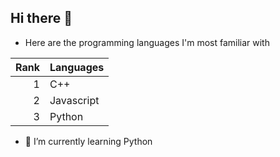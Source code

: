 ## Hi there 👋

- Here are the programming languages ​​I'm most familiar with

| Rank | Languages  |
|-----:|------------|
|     1| C++        |
|     2| Javascript |
|     3| Python     |

- 🌱 I’m currently learning Python
